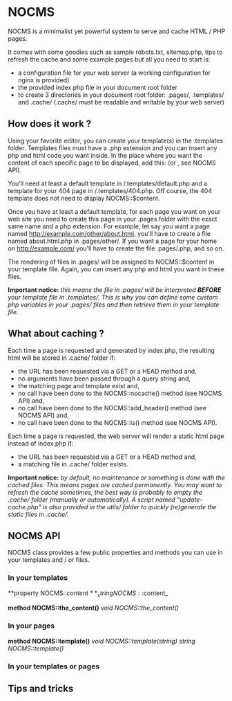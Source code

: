 NOCMS
=====

NOCMS is a minimalist yet powerful system to serve and cache HTML / PHP pages.

It comes with some goodies such as sample robots.txt, sitemap.php, tips to refresh the cache and some example pages but all you need to start is:
* a configuration file for your web server (a working configuration for nginx is provided)
* the provided index.php file in your document root folder
* to create 3 directories in your document root folder: .pages/, .templates/ and .cache/ (.cache/ must be readable and writable by your web server)


How does it work ?
------------------

Using your favorite editor, you can create your template(s) in the .templates folder. Templates files must have a .php extension and you can insert any php and html code you want inside. In the place where you want the content of each specific page to be displayed, add this: <?php NOCMS::the_content(); ?> (or <?php echo NOCMS::$content; ?>, see NOCMS API).

You'll need at least a default template in /.templates/default.php and a template for your 404 page in /.templates/404.php. Off course, the 404 template does not need to display NOCMS::$content.

Once you have at least a default template, for each page you want on your web site you need to create this page in your .pages folder with the exact same name and a php extension. For example, let say you want a page named http://example.com/other/about.html, you'll have to create a file named about.html.php in .pages/other/. If you want a page for your home on http://example.com/ you'll have to create the file .pages/.php, and so on.

The rendering of files in .pages/ will be assigned to NOCMS::$content in your template file. Again, you can insert any php and html you want in these files.

**Important notice:** _this means the file in .pages/ will be interpreted **BEFORE** your template file in .templates/. This is why you can define some custom php variables in your .pages/ files and then retrieve them in your template file._


What about caching ?
--------------------

Each time a page is requested and generated by index.php, the resulting html will be stored in .cache/ folder if:
* the URL has been requested via a GET or a HEAD method and,
* no arguments have been passed through a query string and,
* the matching page and template exist and,
* no call have been done to the NOCMS::nocache() method (see NOCMS API) and,
* no call have been done to the NOCMS::add_header() method (see NOCMS API) and,
* no call have been done to the NOCMS::is() method (see NOCMS API).

Each time a page is requested, the web server will render a static html page instead of index.php if:
* the URL has been requested via a GET or a HEAD method and,
* a matching file in .cache/ folder exists.

**Important notice:** _by default, no maintenance or something is done with the cached files. This means pages are cached permanently. You may want to refresh the cache sometimes, the best way is probably to empty the .cache/ folder (manually or automatically). A script named "update-cache.php" is also provided in the utils/ folder to quickly (re)generate the static files in .cache/._

NOCMS API
---------

NOCMS class provides a few public properties and methods you can use in your templates and / or files.

### In your templates

**property NOCMS::$content**
_string NOCMS::$content_

**method NOCMS::the_content()**
_void NOCMS::the_content()_


### In your pages

**method NOCMS::template()**
_void NOCMS::template(string)_
_string NOCMS::template()_ 

### In your templates or pages

Tips and tricks
---------------


